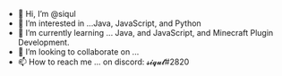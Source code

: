 - 👋 Hi, I’m @siqul
- 👀 I’m interested in ...Java, JavaScript, and Python
- 🌱 I’m currently learning ... Java, and JavaScript, and Minecraft Plugin Development.
- 💞️ I’m looking to collaborate on ...
- 📫 How to reach me ... on discord: 𝓼𝓲𝓺𝓾𝓵#2820

<!---
siqul/siqul is a ✨ special ✨ repository because its `README.md` (this file) appears on your GitHub profile.
You can click the Preview link to take a look at your changes.
--->

